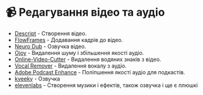 # 📹 Редагування відео та аудіо

* [Descript](https://www.descript.com/) - Створення відео.
* [FlowFrames](https://nmkd.itch.io/flowframes) - Додавання кадрів до відео.
* [Neuro Dub](https://neurodub.ai/) - Озвучка відео.
* [Ojoy](https://ojoy.zaps.dev/) - Видалення шуму і збільшення якості аудіо.
* [Online-Video-Cutter](https://online-video-cutter.com/ru/remove-logo) - Видалення водяних знаків з відео.
* [Vocal Remover](https://vocalremover.org/) - Видалення вокалу з аудіо.
* [Adobe Podcast Enhance](https://podcast.adobe.com/enhance) - Поліпшення якості аудіо для подкастів.
* [kveeky](https://kveeky.com/) - Озвучка
* [elevenlabs](https://elevenlabs.io/app/sound-effects)  - Створення музики і ефектів, також озвучка і ще є плюшкі
